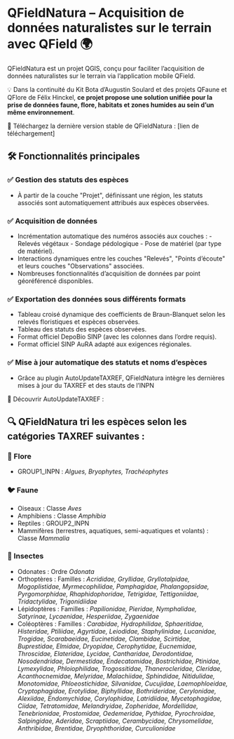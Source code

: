 # QFieldNatura – Acquisition de données naturalistes sur le terrain avec QField 🌍

QFieldNatura est un projet QGIS, conçu pour faciliter l’acquisition de données naturalistes sur le terrain via l’application mobile QField. 

💡 Dans la continuité du Kit Bota d’Augustin Soulard et des projets QFaune et QFlore de Félix Hinckel, __ce projet propose une solution unifiée pour la prise de données faune, flore, habitats et zones humides au sein d’un même environnement__.

🔗 Téléchargez la dernière version stable de QFieldNatura : [lien de téléchargement]

## 🛠️ Fonctionnalités principales

### ✅ Gestion des statuts des espèces
* À partir de la couche "Projet", définissant une région, les statuts associés sont automatiquement attribués aux espèces observées.

### ✅ Acquisition de données 
* Incrémentation automatique des numéros associés aux couches :
        - Relevés végétaux
        - Sondage pédologique
        - Pose de matériel (par type de matériel).
* Interactions dynamiques entre les couches "Relevés", "Points d’écoute" et leurs couches "Observations" associées.
* Nombreuses fonctionnalités d’acquisition de données par point géoréférencé disponibles.

### ✅ Exportation des données sous différents formats
* Tableau croisé dynamique des coefficients de Braun-Blanquet selon les relevés floristiques et espèces observées.
* Tableau des statuts des espèces observées.
* Format officiel DepoBio SINP (avec les colonnes dans l’ordre requis).
* Format officiel SINP AuRA adapté aux exigences régionales.

### ✅ Mise à jour automatique des statuts et noms d’espèces
* Grâce au plugin AutoUpdateTAXREF, QFieldNatura intègre les dernières mises à jour du TAXREF et des stauts de l’INPN

📌 Découvrir AutoUpdateTAXREF :


 
## 🔍 QFieldNatura tri les espèces selon les catégories TAXREF suivantes : 

### 🌿 Flore
* GROUP1_INPN : _Algues, Bryophytes, Trachéophytes_

### 🐦 Faune
* Oiseaux : Classe _Aves_
* Amphibiens : Classe _Amphibia_
* Reptiles : GROUP2_INPN 
* Mammifères (terrestres, aquatiques, semi-aquatiques et volants) : Classe _Mammalia_

### 🦋 Insectes
* Odonates : Ordre _Odonata_
* Orthoptères : Familles : _Acrididae, Gryllidae, Gryllotalpidae, Mogoplistidae, Myrmecophilidae, Pamphagidae, Phalangopsidae, Pyrgomorphidae, Rhaphidophoridae, Tetrigidae, Tettigoniidae, Tridactylidae, Trigonidiidae_
* Lépidoptères : Familles : _Papilionidae, Pieridae, Nymphalidae, Satyrinae, Lycaenidae, Hesperiidae, Zygaenidae_
* Coléoptères : Familles :  _Carabidae, Hydrophilidae, Sphaeritidae, Histeridae, Ptiliidae, Agyrtidae, Leiodidae, Staphylinidae, Lucanidae, Trogidae, Scarabaeidae, Eucinetidae, Clambidae, Scirtidae, Buprestidae, Elmidae, Dryopidae, Cerophytidae, Eucnemidae, Throscidae, Elateridae, Lycidae, Cantharidae, Derodontidae, Nosodendridae, Dermestidae, Endecatomidae, Bostrichidae, Ptinidae, Lymexylidae, Phloiophilidae, Trogossitidae, Thanerocleridae, Cleridae, Acanthocnemidae, Melyridae, Malachiidae, Sphindidae, Nitidulidae, Monotomidae, Phloeostichidae, Silvanidae, Cucujidae, Laemophloeidae, Cryptophagidae, Erotylidae, Biphyllidae, Bothrideridae, Cerylonidae, Alexiidae, Endomychidae, Corylophidae, Latridiidae, Mycetophagidae, Ciidae, Tetratomidae, Melandryidae, Zopheridae, Mordellidae, Tenebrionidae, Prostomidae, Oedemeridae, Pythidae, Pyrochroidae, Salpingidae, Aderidae, Scraptiidae, Cerambycidae, Chrysomelidae, Anthribidae, Brentidae, Dryophthoridae, Curculionidae_
